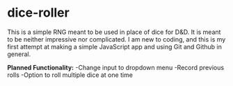 # dice-roller
This is a simple RNG meant to be used in place of dice for D&amp;D. It is meant to be neither impressive nor complicated. I am new to coding, and this is my first attempt at making a simple JavaScript app and using Git and Github in general.

**Planned Functionality:**
-Change input to dropdown menu
-Record previous rolls
-Option to roll multiple dice at one time
